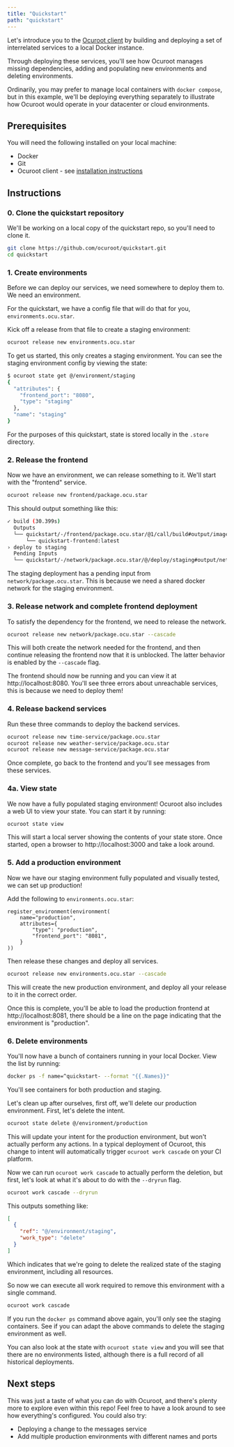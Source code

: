```yaml
---
title: "Quickstart"
path: "quickstart"
---
```


Let's introduce you to the [Ocuroot client](https://github.com/ocuroot/ocuroot) by
building and deploying a set of interrelated services to a local Docker instance.

Through deploying these services, you'll see how Ocuroot manages missing dependencies, adding and populating new
environments and deleting environments.

Ordinarily, you may prefer to manage local containers with `docker compose`, but in this example, we'll be deploying
everything separately to illustrate how Ocuroot would operate in your datacenter or cloud environments.

## Prerequisites

You will need the following installed on your local machine:

* Docker
* Git
* Ocuroot client - see [installation instructions](https://github.com/ocuroot/ocuroot?tab=readme-ov-file#installation)

## Instructions

### 0. Clone the quickstart repository

We'll be working on a local copy of the quickstart repo, so you'll need to clone it.

```bash
git clone https://github.com/ocuroot/quickstart.git
cd quickstart
```

### 1. Create environments

Before we can deploy our services, we need somewhere to deploy them to. We need an environment.

For the quickstart, we have a config file that will do that for you, `environments.ocu.star`.

Kick off a release from that file to create a staging environment:

```bash
ocuroot release new environments.ocu.star
```

To get us started, this only creates a staging environment.
You can see the staging environment config by viewing the state:

```bash
$ ocuroot state get @/environment/staging
{
  "attributes": {
    "frontend_port": "8080",
    "type": "staging"
  },
  "name": "staging"
}
```

For the purposes of this quickstart, state is stored locally in the `.store` directory.

### 2. Release the frontend

Now we have an environment, we can release something to it. We'll start with the
"frontend" service.

```bash
ocuroot release new frontend/package.ocu.star
```

This should output something like this:

```bash
✓ build (30.399s)
  Outputs
  └── quickstart/-/frontend/package.ocu.star/@1/call/build#output/image
      └── quickstart-frontend:latest
› deploy to staging
  Pending Inputs
  └── quickstart/-/network/package.ocu.star/@/deploy/staging#output/network_name
```

The staging deployment has a pending input from `network/package.ocu.star`. This is
because we need a shared docker network for the staging environment.

### 3. Release network and complete frontend deployment

To satisfy the dependency for the frontend, we need to release the network.

```bash
ocuroot release new network/package.ocu.star --cascade
```

This will both create the network needed for the frontend, and then continue releasing the
frontend now that it is unblocked. The latter behavior is enabled by the `--cascade` flag.

The frontend should now be running and you can view it at http://localhost:8080. You'll see three
errors about unreachable services, this is because we need to deploy them!

### 4. Release backend services

Run these three commands to deploy the backend services.

```bash
ocuroot release new time-service/package.ocu.star
ocuroot release new weather-service/package.ocu.star
ocuroot release new message-service/package.ocu.star
```

Once complete, go back to the frontend and you'll see messages from these services.

### 4a. View state

We now have a fully populated staging environment! Ocuroot also includes a web UI to view your
state. You can start it by running:

```bash
ocuroot state view
```

This will start a local server showing the contents of your state store. Once started, open a browser to
http://localhost:3000 and take a look around.

### 5. Add a production environment

Now we have our staging environment fully populated and visually tested, we can
set up production!

Add the following to `environments.ocu.star`:

```star
register_environment(environment(
    name="production",
    attributes={
        "type": "production",
        "frontend_port": "8081",
    }
))
```

Then release these changes and deploy all services.

```bash
ocuroot release new environments.ocu.star --cascade
```

This will create the new production environment, and deploy all your release to it in
the correct order.

Once this is complete, you'll be able to load the production frontend at http://localhost:8081, 
there should be a line on the page indicating that the environment is "production".

### 6. Delete environments

You'll now have a bunch of containers running in your local Docker.
View the list by running:

```bash
docker ps -f name=^quickstart- --format "{{.Names}}"
```

You'll see containers for both production and staging.

Let's clean up after ourselves, first off, we'll delete our production environment.
First, let's delete the intent.

```bash
ocuroot state delete @/environment/production
```

This will update your intent for the production environment, but won't actually perform any actions.
In a typical deployment of Ocuroot, this change to intent will automatically trigger `ocuroot work cascade`
on your CI platform.

Now we can run `ocuroot work cascade` to actually perform the deletion, but first, let's look at what it's about
to do with the `--dryrun` flag.

```bash
ocuroot work cascade --dryrun
```

This outputs something like:

```json
[
  {
    "ref": "@/environment/staging",
    "work_type": "delete"
  }
]
```

Which indicates that we're going to delete the realized state of the staging environment, including
all resources.

So now we can execute all work required to remove this environment with a single command.

```bash
ocuroot work cascade
```

If you run the `docker ps` command above again, you'll only see the staging containers. 
See if you can adapt the above commands to delete the staging environment as well.

You can also look at the state with `ocuroot state view` and you will see that there are
no environments listed, although there is a full record of all historical deployments.

## Next steps

This was just a taste of what you can do with Ocuroot, and there's plenty more to explore even
within this repo! Feel free to have a look around to see how everything's configured. You could
also try:

* Deploying a change to the messages service
* Add multiple production environments with different names and ports